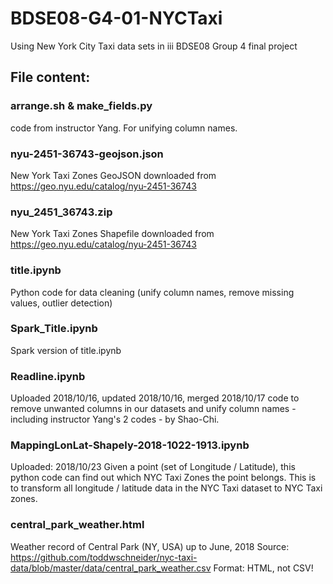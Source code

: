 # BDSE08-G4-01-NYCTaxi
Using New York City Taxi data sets in iii BDSE08 Group 4 final project

## File content:

### arrange.sh & make_fields.py
  code from instructor Yang.  For unifying column names.

### nyu-2451-36743-geojson.json
  New York Taxi Zones GeoJSON downloaded from https://geo.nyu.edu/catalog/nyu-2451-36743

### nyu_2451_36743.zip
  New York Taxi Zones Shapefile downloaded from https://geo.nyu.edu/catalog/nyu-2451-36743

### title.ipynb
  Python code for data cleaning (unify column names, remove missing values, outlier detection)

### Spark_Title.ipynb
  Spark version of title.ipynb

### Readline.ipynb
  Uploaded 2018/10/16, updated 2018/10/16, merged 2018/10/17
  code to remove unwanted columns in our datasets and unify column names - including instructor Yang's 2 codes - by Shao-Chi.

### MappingLonLat-Shapely-2018-1022-1913.ipynb
  Uploaded: 2018/10/23
  Given a point (set of Longitude / Latitude), this python code can find out which NYC Taxi Zones the point belongs.
  This is to transform all longitude / latitude data in the NYC Taxi dataset to NYC Taxi zones.

### central_park_weather.html
  Weather record of Central Park (NY, USA) up to June, 2018
  Source: https://github.com/toddwschneider/nyc-taxi-data/blob/master/data/central_park_weather.csv
  Format: HTML, not CSV!
